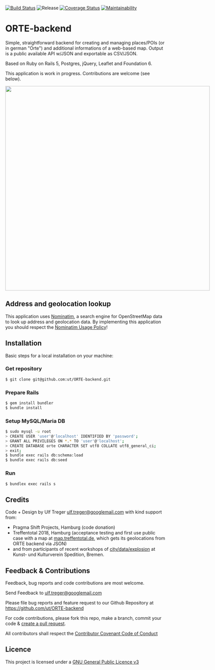 [![Build Status](https://travis-ci.org/ut/ORTE-backend.svg?branch=main)](https://travis-ci.org/ut/ORTE-backend) ![Release](https://img.shields.io/badge/tag-v0.40-blue.svg) [![Coverage Status](https://coveralls.io/repos/github/ut/ORTE-backend/badge.svg?branch=main)](https://coveralls.io/github/ut/ORTE-backend?branch=main) [![Maintainability](https://api.codeclimate.com/v1/badges/ab3d16e763664a942d72/maintainability)](https://codeclimate.com/github/ut/ORTE-backend/maintainability)


# ORTE-backend

Simple, straightforward backend for creating and managing places/POIs (or in german "Orte") and additional informations of a web-based map. Output is a public available API w/JSON and exportable as CSV/JSON.

Based on Ruby on Rails 5, Postgres, jQuery, Leaflet and Foundation 6.

This application is work in progress. Contributions are welcome (see below).

<img src="https://raw.githubusercontent.com/ut/ORTE-backend/main/app/assets/images/ORTE-sample-map2-overview.jpg" style="max-width: 640px" width="640" />

## Address and geolocation lookup

This application uses [Nominatim](https://nominatim.openstreetmap.org/), a search engine for OpenStreetMap data to look up address and geolocation data. By implementing this application you should respect the [Nominatim Usage Policy](https://operations.osmfoundation.org/policies/nominatim/)!

## Installation

Basic steps for a local installation on your machine:

### Get repository

```bash
$ git clone git@github.com:ut/ORTE-backend.git
```
### Prepare Rails

```bash
$ gem install bundler
$ bundle install
```

### Setup MySQL/Maria DB

```bash
$ sudo mysql -u root
> CREATE USER 'user'@'localhost' IDENTIFIED BY 'password';
> GRANT ALL PRIVILEGES ON *.* TO 'user'@'localhost';
> CREATE DATABASE orte CHARACTER SET utf8 COLLATE utf8_general_ci;
> exit;
$ bundle exec rails db:schema:load
$ bundle exec rails db:seed
```

### Run


```bash
$ bundlex exec rails s
```

## Credits

Code + Design by Ulf Treger <ulf.treger@googlemail.com> with kind support from:

* Pragma Shift Projects, Hamburg (code donation)
* Treffentotal 2018, Hamburg (acceptance testing and first use public case with a map at [map.treffentotal.de](https://map.treffentotal.de), which gets its geolocations from ORTE backend via JSON)
* and from participants of recent workshops of [city/data/explosion](https://citydataexplosion.tumblr.com/) at Kunst- und Kulturverein Spedition, Bremen.



## Feedback & Contributions

Feedback, bug reports and code contributions are most welcome.

Send Feedback to ulf.treger@googlemail.com

Please file bug reports and feature request to our Github Repository at https://github.com/ut/ORTE-backend

For code contributions, please fork this repo, make a branch, commit your code & [create a pull request](https://help.github.com/en/articles/creating-a-pull-request).

All contributors shall respect the [Contributor Covenant Code of Conduct](https://github.com/ut/ORTE-backend/blob/main/CODE_OF_CONDUCT.md)


## Licence

This project is licensed under a [GNU General Public Licence v3](https://github.com/ut/ORTE-backend/blob/master/LICENSE)
